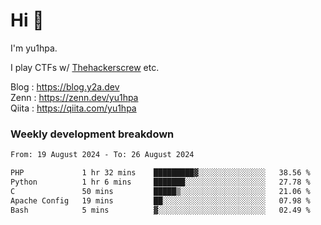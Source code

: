 # Hi 👋

I'm yu1hpa.

I play CTFs w/ [Thehackerscrew](https://www.thehackerscrew.team/) etc.

Blog : https://blog.y2a.dev  
Zenn : https://zenn.dev/yu1hpa  
Qiita : https://qiita.com/yu1hpa  

### Weekly development breakdown

<!--START_SECTION:waka-->

```txt
From: 19 August 2024 - To: 26 August 2024

PHP             1 hr 32 mins    █████████▓░░░░░░░░░░░░░░░   38.56 %
Python          1 hr 6 mins     ███████░░░░░░░░░░░░░░░░░░   27.78 %
C               50 mins         █████▒░░░░░░░░░░░░░░░░░░░   21.06 %
Apache Config   19 mins         ██░░░░░░░░░░░░░░░░░░░░░░░   07.98 %
Bash            5 mins          ▓░░░░░░░░░░░░░░░░░░░░░░░░   02.49 %
```

<!--END_SECTION:waka-->

